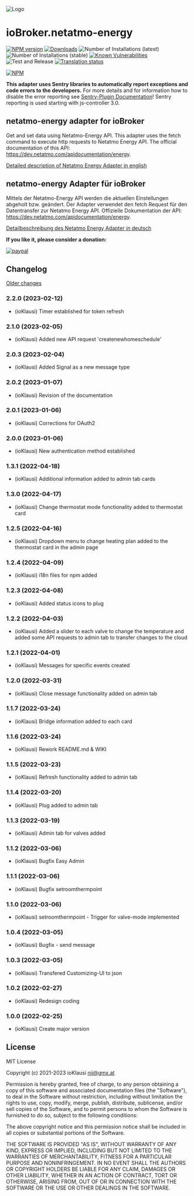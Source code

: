 ![Logo](https://github.com/Homemade-Disaster/ioBroker.netatmo-energy/raw/master/admin/netatmo-energy.png)

# ioBroker.netatmo-energy

[![NPM version](http://img.shields.io/npm/v/iobroker.netatmo-energy.svg)](https://www.npmjs.com/package/iobroker.netatmo-energy)
[![Downloads](https://img.shields.io/npm/dm/iobroker.netatmo-energy.svg)](https://www.npmjs.com/package/iobroker.netatmo-energy)
![Number of Installations (latest)](http://iobroker.live/badges/netatmo-energy-installed.svg)
![Number of Installations (stable)](http://iobroker.live/badges/netatmo-energy-stable.svg)
[![Known Vulnerabilities](https://snyk.io/test/github/Homemade-Disaster/ioBroker.netatmo-energy/badge.svg)](https://snyk.io/test/github/Homemade-Disaster/ioBroker.netatmo-energy)
![Test and Release](https://github.com/Homemade-Disaster/ioBroker.netatmo-energy/workflows/Test%20and%20Release/badge.svg)
[![Translation status](https://weblate.iobroker.net/widgets/adapters/-/admin/svg-badge.svg)](https://weblate.iobroker.net/engage/adapters/?utm_source=widget)

[![NPM](https://nodei.co/npm/iobroker.netatmo-energy.png?downloads=true)](https://nodei.co/npm/iobroker.netatmo-energy/)

**This adapter uses Sentry libraries to automatically report exceptions and code errors to the developers.** For more details and for information how to disable the error reporting see [Sentry-Plugin Documentation](https://github.com/ioBroker/plugin-sentry#plugin-sentry)! Sentry reporting is used starting with js-controller 3.0.

## netatmo-energy adapter for ioBroker

Get and set data using Netatmo-Energy API. This adapter uses the fetch command to execute http requests to Netatmo Energy API. The official documentation of this API: <https://dev.netatmo.com/apidocumentation/energy>.

[Detailed description of Netatmo Energy Adapter in english](docs/en/README.md)

## netatmo-energy Adapter für ioBroker

Mittels der Netatmo-Energy API werden die aktuellen Einstellungen abgeholt bzw. geändert. Der Adapter verwendet den fetch Request für den Datentransfer zur Netatmo Energy API. Offizielle Dokumentation der API: <https://dev.netatmo.com/apidocumentation/energy>.

[Detailbeschreibung des Netatmo Energy Adapter in deutsch](docs/de/README.md)

**If you like it, please consider a donation:**
  
[![paypal](https://www.paypalobjects.com/en_US/DK/i/btn/btn_donateCC_LG.gif)](https://www.paypal.com/donate/?hosted_button_id=V3HZWGDD44GEN)

## Changelog

[Older changes](CHANGELOG_OLD.md)
<!--
    Placeholder for the next version (at the beginning of the line):
    ### **WORK IN PROGRESS**
-->
### 2.2.0 (2023-02-12)

* (ioKlausi) Timer established for token refresh

### 2.1.0 (2023-02-05)

* (ioKlausi) Added new API request 'createnewhomeschedule'

### 2.0.3 (2023-02-04)

* (ioKlausi) Added Signal as a new message type

### 2.0.2 (2023-01-07)

* (ioKlausi) Revision of the documentation

### 2.0.1 (2023-01-06)

* (ioKlausi) Corrections for OAuth2

### 2.0.0 (2023-01-06)

* (ioKlausi) New authentication method established

### 1.3.1 (2022-04-18)

* (ioKlausi) Additional information added to admin tab cards

### 1.3.0 (2022-04-17)

* (ioKlausi) Change thermostat mode functionality added to thermostat card

### 1.2.5 (2022-04-16)

* (ioKlausi) Dropdown menu to change heating plan added to the thermostat card in the admin page

### 1.2.4 (2022-04-09)

* (ioKlausi) i18n files for npm added

### 1.2.3 (2022-04-08)

* (ioKlausi) Added status icons to plug

### 1.2.2 (2022-04-03)

* (ioKlausi) Added a slider to each valve to change the temperature and added some API requests to admin tab to transfer changes to the cloud

### 1.2.1 (2022-04-01)

* (ioKlausi) Messages for specific events created

### 1.2.0 (2022-03-31)

* (ioKlausi) Close message functionality added on admin tab

### 1.1.7 (2022-03-24)

* (ioKlausi) Bridge information added to each card

### 1.1.6 (2022-03-24)

* (ioKlausi) Rework README.md & WIKI

### 1.1.5 (2022-03-23)

* (ioKlausi) Refresh functionality added to admin tab

### 1.1.4 (2022-03-20)

* (ioKlausi) Plug added to admin tab

### 1.1.3 (2022-03-19)

* (ioKlausi) Admin tab for valves added

### 1.1.2 (2022-03-06)

* (ioKlausi) Bugfix Easy Admin

### 1.1.1 (2022-03-06)

* (ioKlausi) Bugfix setroomthermpoint

### 1.1.0 (2022-03-06)

* (ioKlausi) setroomthermpoint - Trigger for valve-mode implemented

### 1.0.4 (2022-03-05)

* (ioKlausi) Bugfix - send message

### 1.0.3 (2022-03-05)

* (ioKlausi) Transfered Customizing-UI to json

### 1.0.2 (2022-02-27)

* (ioKlausi) Redesign coding

### 1.0.0 (2022-02-25)

* (ioKlausi) Create major version

## License

MIT License

Copyright (c) 2021-2023 ioKlausi <nii@gmx.at>

Permission is hereby granted, free of charge, to any person obtaining a copy
of this software and associated documentation files (the "Software"), to deal
in the Software without restriction, including without limitation the rights
to use, copy, modify, merge, publish, distribute, sublicense, and/or sell
copies of the Software, and to permit persons to whom the Software is
furnished to do so, subject to the following conditions:

The above copyright notice and this permission notice shall be included in all
copies or substantial portions of the Software.

THE SOFTWARE IS PROVIDED "AS IS", WITHOUT WARRANTY OF ANY KIND, EXPRESS OR
IMPLIED, INCLUDING BUT NOT LIMITED TO THE WARRANTIES OF MERCHANTABILITY,
FITNESS FOR A PARTICULAR PURPOSE AND NONINFRINGEMENT. IN NO EVENT SHALL THE
AUTHORS OR COPYRIGHT HOLDERS BE LIABLE FOR ANY CLAIM, DAMAGES OR OTHER
LIABILITY, WHETHER IN AN ACTION OF CONTRACT, TORT OR OTHERWISE, ARISING FROM,
OUT OF OR IN CONNECTION WITH THE SOFTWARE OR THE USE OR OTHER DEALINGS IN THE
SOFTWARE.
